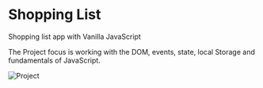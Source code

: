 # Shopping List

Shopping list app with Vanilla JavaScript

The Project focus is working with the DOM, events, state, local Storage and fundamentals of JavaScript.

![Project](https://github.com/manabt/Shopping-list/assets/84787038/1cd36b1a-7d42-48f2-995b-f03208811955)
